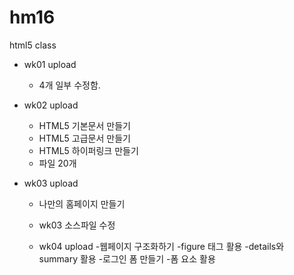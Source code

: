 # hm16
html5 class

- wk01 upload
  - 4개 일부 수정함. 

- wk02 upload
  - HTML5 기본문서 만들기
  - HTML5 고급문서 만들기
  - HTML5 하이퍼링크 만들기
  - 파일 20개 

- wk03 upload
  - 나만의 홈페이지 만들기
  - wk03 소스파일 수정  
  
  - wk04 upload
    -웹페이지 구조화하기
    -figure 태그 활용
    -details와 summary 활용
    -로그인 폼 만들기
    -폼 요소 활용 
